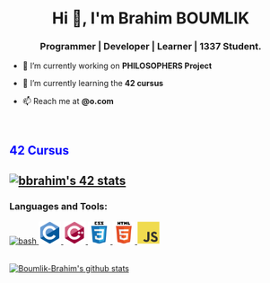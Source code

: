<h1 align="center">Hi 👋, I'm Brahim BOUMLIK</h1>
<h3 align="center">Programmer | Developer | Learner | 1337 Student.</h3>

- 🔭 I’m currently working on **PHILOSOPHERS Project**

- 🌱 I’m currently learning the **42 cursus**

- 📫 Reach me at **@o.com**

<br>
<h2 style="color: blue" > 42 Cursus <h2>
<a href="https://github.com/oakoudad/badge42"><img src="https://badge.mediaplus.ma/binary/bbrahim" alt="bbrahim's 42 stats" /></a>
  
<h3 align="left">Languages and Tools:</h3>
<p align="left"> <a href="https://www.gnu.org/software/bash/" target="_blank"> <img src="https://www.vectorlogo.zone/logos/gnu_bash/gnu_bash-icon.svg" alt="bash" width="40" height="40"/> </a> <a href="https://www.cprogramming.com/" target="_blank"> <img src="https://raw.githubusercontent.com/devicons/devicon/master/icons/c/c-original.svg" alt="c" width="40" height="40"/> </a> <a href="https://www.w3schools.com/cpp/" target="_blank"> <img src="https://raw.githubusercontent.com/devicons/devicon/master/icons/cplusplus/cplusplus-original.svg" alt="cplusplus" width="40" height="40"/> </a> <a href="https://www.w3schools.com/css/" target="_blank"> <img src="https://raw.githubusercontent.com/devicons/devicon/master/icons/css3/css3-original-wordmark.svg" alt="css3" width="40" height="40"/> </a> <a href="https://www.w3.org/html/" target="_blank"> <img src="https://raw.githubusercontent.com/devicons/devicon/master/icons/html5/html5-original-wordmark.svg" alt="html5" width="40" height="40"/> </a> <a href="https://developer.mozilla.org/en-US/docs/Web/JavaScript" target="_blank"> <img src="https://raw.githubusercontent.com/devicons/devicon/master/icons/javascript/javascript-original.svg" alt="javascript" width="40" height="40"/> </a> </p>

<a href="https://github.com/Boumlik-Brahim">
</a>
<br>
<a href="https://github.com/Boumlik-Brahim">
 <img align="center" src="https://github-readme-stats.vercel.app/api?username=Boumlik-Brahim&show_icons=true&theme=dark&line_height=40" alt="Boumlik-Brahim's github stats"/>
</a>


